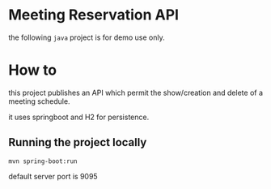 # Meeting Reservation API

the following ```java``` project is for demo use only.

# How to

this project publishes an API which permit the show/creation and delete of a meeting schedule.

it uses springboot and H2 for persistence.

## Running the project locally

```
mvn spring-boot:run
```

default server port is 9095
